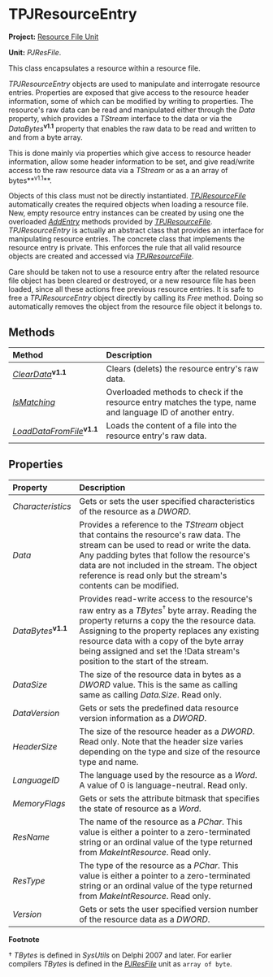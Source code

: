 # TPJResourceEntry #

**Project:** [Resource File Unit](ResFileUnit.md)

**Unit:** _PJResFile_.

This class encapsulates a resource within a resource file.

_TPJResourceEntry_ objects are used to manipulate and interrogate resource entries. Properties are exposed that give access to the resource header information, some of which can be modified by writing to properties. The resource's raw data can be read and manipulated either through the _Data_ property, which provides a _TStream_ interface to the data or via the _DataBytes_**<sup>v1.1</sup>** property that enables the raw data to be read and written to and from a byte array.

This is done mainly via properties which give access to resource header information, allow some header information to be set, and give read/write access to the raw resource data via a _TStream_ or as a an array of bytes**<sup>v1.1</sup>**.

Objects of this class must not be directly instantiated. _[TPJResourceFile](TPJResourceFile.md)_ automatically creates the required objects when loading a resource file. New, empty resource entry instances can be created by using one the overloaded _[AddEntry](TPJResourceFileAddEntry.md)_ methods provided by _[TPJResourceFile](TPJResourceFile.md)_. _TPJResourceEntry_ is actually an abstract class that provides an  interface for manipulating resource entries. The concrete class that implements the resource entry is private. This enforces the rule that all valid resource objects are created and accessed via _[TPJResourceFile](TPJResourceFile.md)_.

Care should be taken not to use a resource entry after the related resource file object has been cleared or destroyed, or a new resource file has been loaded, since all these actions free previous resource entries. It is safe to free a _TPJResourceEntry_ object directly by calling its _Free_ method. Doing so automatically removes the object from the resource file object it belongs to.

## Methods ##

| **Method** | **Description** |
|:-----------|:----------------|
| _[ClearData](TPJResourceEntryClearData.md)_**<sup>v1.1</sup>** | Clears (delets) the resource entry's raw data. |
| _[IsMatching](TPJResourceEntryIsMatching.md)_ | Overloaded methods to check if the resource entry matches the type, name and language ID of another entry. |
| _[LoadDataFromFile](TPJResourceEntryLoadDataFromFile.md)_**<sup>v1.1</sup>** | Loads the content of a file into the resource entry's raw data. |

## Properties ##

| **Property** | **Description** |
|:-------------|:----------------|
| _Characteristics_ | Gets or sets the user specified characteristics of the resource as a _DWORD_. |
| _Data_ | Provides a reference to the _TStream_ object that contains the resource's raw data. The stream can be used to read or write the data. Any padding bytes that follow the resource's data are not included in the stream. The object reference is read only but the stream's contents can be modified. |
| _DataBytes_**<sup>v1.1</sup>** | Provides read-write access to the resource's raw entry as a _TBytes_<sup>†</sup> byte array. Reading the property returns a copy the the resource data. Assigning to the property replaces any existing resource data with a copy of the byte array being assigned and set the !Data stream's position to the start of the stream. |
| _DataSize_ | The size of the resource data in bytes as a _DWORD_ value. This is the same as calling same as calling _Data.Size_. Read only. |
| _DataVersion_ | Gets or sets the predefined data resource version information as a _DWORD_. |
| _HeaderSize_ | The size of the resource header as a _DWORD_. Read only. Note that the header size varies depending on the type and size of the resource type and name. |
| _LanguageID_ | The language used by the resource as a _Word_. A value of 0 is language-neutral. Read only. |
| _MemoryFlags_ | Gets or sets the attribute bitmask that specifies the state of resource as a _Word_. |
| _ResName_ | The name of the resource as a _PChar_. This value is either a pointer to a zero-terminated string or an ordinal value of the type returned from _MakeIntResource_. Read only. |
| _ResType_ | The type of the resource as a _PChar_. This value is either a pointer to a zero-terminated string or an ordinal value of the type returned from _MakeIntResource_. Read only. |
| _Version_ | Gets or sets the user specified version number of the resource data as a _DWORD_. |

**Footnote**

† _TBytes_ is defined in _SysUtils_ on Delphi 2007 and later. For earlier compilers _TBytes_ is defined in the _[PJResFile](ResFileUnit.md)_ unit as `array of byte`.
